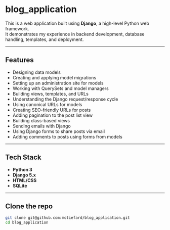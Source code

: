 # blog_application

This is a web application built using **Django**, a high-level Python web framework.  
It demonstrates my experience in backend development, database handling, templates, and deployment.

---

## Features

- Designing data models
- Creating and applying model migrations
- Setting up an administration site for models
- Working with QuerySets and model managers
- Building views, templates, and URLs
- Understanding the Django request/response cycle
- Using canonical URLs for models
- Creating SEO-friendly URLs for posts
- Adding pagination to the post list view
- Building class-based views
- Sending emails with Django
- Using Django forms to share posts via email
- Adding comments to posts using forms from models


---

## Tech Stack

- **Python 3**
- **Django 5.x**
- **HTML/CSS**
- **SQLite**

---

## Clone the repo
```bash
git clone git@github.com:motiefard/blog_application.git
cd blog_application
